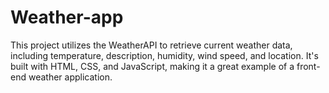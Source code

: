 # Weather-app
This project utilizes the WeatherAPI to retrieve current weather data, including temperature, description, humidity, wind speed, and location.  It's built with HTML, CSS, and JavaScript, making it a great example of a front-end weather application.
